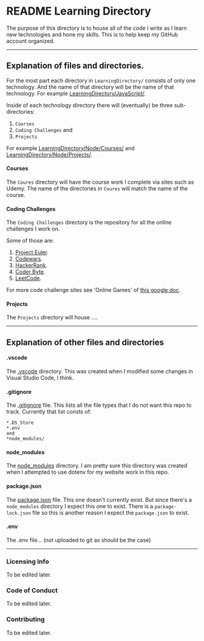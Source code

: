# README Learning Directory

The purpose of this directory is to house all of the code I write as I learn new technologies and hone my skills.
This is to help keep my GitHub account organized.

---
## Explanation of files and directories.

For the most part each directory in `LearningDirectory/` consists of only one technology. And the name of that directory will be the name of that technology. For example [LearningDirectory/JavaScript/](https://github.com/JamieBort/LearningDirectory/tree/master/JavaScript).

Inside of each technology directory there will (eventually) be three sub-directories:
1. `Courses`
2. `Coding Challenges` and
3. `Projects`

For example 
[LearningDirectory/Node/Courses/](https://github.com/JamieBort/LearningDirectory/tree/master/Node/Courses) and [LearningDirectory/Node/Projects/](https://github.com/JamieBort/LearningDirectory/tree/master/Node/Projects).

#### Courses
The `Coures` directory will have the course work I complete via sites such as Udemy. The name of the directories in `Coures` will match the name of the course.

#### Coding Challenges
The `Coding Challenges` directory is the repository for all the online challenges I work on.

Some of those are:
1. [Project Euler](https://projecteuler.net/).
2. [Codewars](https://www.codewars.com/).
3. [HackerRank](https://www.hackerrank.com/dashboard).
4. [Coder Byte](https://coderbyte.com/).
5. [LeetCode](https://leetcode.com).

For more code challenge sites see 'Online Games' of [this google doc](https://docs.google.com/document/d/1K-FDmLzGuYkasZpv9A1gTEV396rtWAi1bnCDh2uE7Q0/edit).

#### Projects
The `Projects` directory will house ....

---
## Explanation of other files and directories

#### .vscode
The [.vscode](https://github.com/JamieBort/LearningDirectory/tree/master/.vscode) directory. This was created when I modified some changes in Visual Studio Code, I think.

#### .gitignore
The [.gitignore](https://github.com/JamieBort/LearningDirectory/blob/master/.gitignore) file. This lists all the file types that I do not want this repo to track.
Currently that list consts of:

```
*.DS_Store
*.env
and
*node_modules/
```

#### node_modules
The [node_modules](https://github.com/JamieBort/LearningDirectory/tree/master/node_modules) directory. I am pretty sure this directory was created when I attempted to use dotenv for my website work in this repo.

#### package.json
The [package.json]() file. This one doesn't currently exist. But since there's a `node_modules` directory I expect this one to exist. There is a `package-lock.json` file so this is another reason I expect the `package.json` to exist.

#### .env
The .env file... (not uploaded to git as should be the case)

---
### Licensing Info
To be edited later.

### Code of Conduct
To be edited later.

### Contributing
To be edited later.